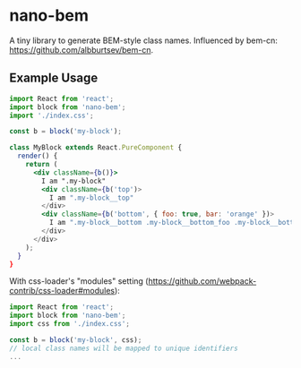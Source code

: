# nano-bem
A tiny library to generate BEM-style class names. Influenced by bem-cn: https://github.com/albburtsev/bem-cn.

## Example Usage
```jsx
import React from 'react';
import block from 'nano-bem';
import './index.css';

const b = block('my-block');

class MyBlock extends React.PureComponent {
  render() {
    return (
      <div className={b()}>
        I am ".my-block"
        <div className={b('top')>
          I am ".my-block__top"
        </div>
        <div className={b('bottom', { foo: true, bar: 'orange' })>
          I am ".my-block__bottom .my-block__bottom_foo .my-block__bottom_bar_orange"
        </div>
      </div>
    );
  }
}

```

With css-loader's "modules" setting (https://github.com/webpack-contrib/css-loader#modules):
```jsx
import React from 'react';
import block from 'nano-bem';
import css from './index.css';

const b = block('my-block', css);
// local class names will be mapped to unique identifiers
...
```
